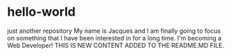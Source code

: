 # hello-world
just another repository
My name is Jacques and I am finally going to focus on something that I have been interested in for a long time.
I'm becoming a Web Developer!
THIS IS NEW CONTENT ADDED TO THE README.MD FILE.
